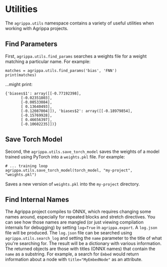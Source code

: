 # Utilities

The `agrippa.utils` namespace contains a variety of useful utilities when working with Agrippa projects. 

## Find Parameters

First, `agrippa.utils.find_params` searches a weights file for a weight matching a particular name. For example:

```
matches = agrippa.utils.find_params('bias', 'FNN')
print(matches)
```

...might print:

```
{'biases$1': array([[-0.77192398],
       [-0.02351803],
       [-0.00533084],
       [ 0.13640493],
       [-0.12087004]]), 'biases$2': array([[-0.18979854],
       [-0.15769928],
       [ 0.46656397],
       [-0.10602235]])}
```

## Save Torch Model

Second, the `agrippa.utils.save_torch_model` saves the weights of a model trained using PyTorch into a `weights.pkl` file. For example:

```
# ... training loop
agrippa.utils.save_torch_model(torch_model, "my-project", "weights.pkl")
```
Saves a new version of `weights.pkl` into the `my-project` directory.

## Find Internal Names

The Agrippa project compiles to ONNX, which requires changing some names around, especially for repeated blocks and stretch directives. You can see how those names are mangled (or just viewing compilation internals for debugging) by setting `log=True` in `agrippa.export`. A `log.json` file will be produced. The `log.json` file can be searched using `agrippa.utils.search_log` and setting the `name` parameter to the title of what you're searching for. The result will be a dictionary with various information. The returned objects are those with titles (ONNX names) that contain the `name` as a substring. For example, a search for `Embed` would return information about a node with `title="MyEmbedNode"` as an attribute.